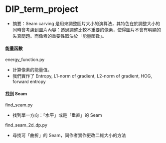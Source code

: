 # DIP_term_project

- 摘要：Seam carving 是用來調整圖片大小的演算法，其特色在於調整大小的同時會考慮到圖片內容：透過調整比較不重要的像素，使得圖片不會有明顯的失真問題。而像素的重要性取決於「能量函數」。


#### 能量函數
energy_function.py
- 計算像素的能量值。
- 我們實作了 Entropy, L1-norm of gradient, L2-norm of gradient, HOG, forward entropy


#### **找到 Seam**
find_seam.py
- 找到單一方向：「水平」或是「垂直」的 Seam

find_seam_2d_dp.py
- 尋找可「曲折」的 Seam，同作者實作更改二維大小的方法



